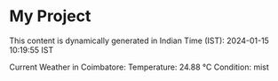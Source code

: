 # My Project

This content is dynamically generated in Indian Time (IST): 2024-01-15 10:19:55 IST


Current Weather in Coimbatore:
Temperature: 24.88 °C
Condition: mist

